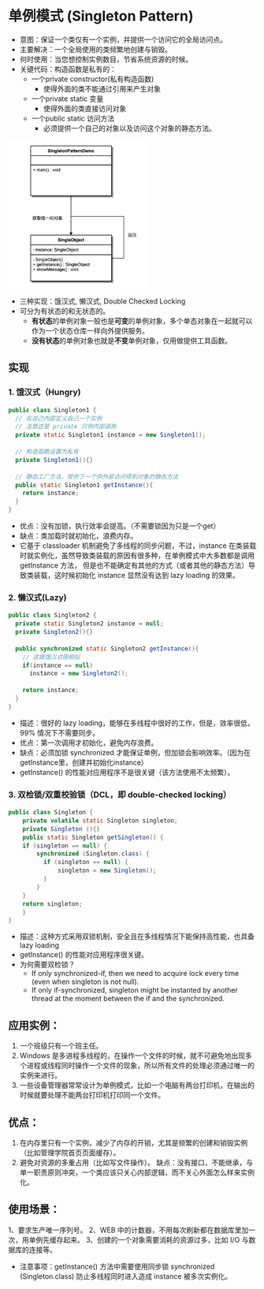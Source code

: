 # 单例模式 (Singleton Pattern)
 - 意图：保证一个类仅有一个实例，并提供一个访问它的全局访问点。
 - 主要解决：一个全局使用的类频繁地创建与销毁。
 - 何时使用：当您想控制实例数目，节省系统资源的时候。
 - 关键代码：构造函数是私有的：
   - 一个private constructor(私有构造函数)
     - 使得外面的类不能通过引用来产生对象
   - 一个private static 变量
     - 使得外面的类直接访问对象
   - 一个public static 访问方法
     - 必须提供一个自己的对象以及访问这个对象的静态方法。

<img src="./img/singleton_pattern_diagram.jpeg" height="300px"/>

 - 三种实现：饿汉式, 懒汉式, Double Checked Locking
 - 可分为有状态的和无状态的。
   - **有状态**的单例对象一般也是**可变**的单例对象，多个单态对象在一起就可以作为一个状态仓库一样向外提供服务。
   - **没有状态**的单例对象也就是**不变**单例对象，仅用做提供工具函数。

## 实现
### 1. 饿汉式（Hungry)

```java
public class Singleton1 {
  // 在自己内部定义自己一个实例
  // 注意这是 private 只供内部调用
  private static Singleton1 instance = new Singleton1();

  // 构造函数设置为私有
  private Singleton1(){}

  // 静态工厂方法，提供了一个供外部访问得到对象的静态方法
  public static Singleton1 getInstance(){
    return instance;
  }
}
```
 - 优点：没有加锁，执行效率会提高。（不需要锁因为只是一个get）
 - 缺点：类加载时就初始化，浪费内存。
 - 它基于 classloader 机制避免了多线程的同步问题，不过，instance 在类装载时就实例化，虽然导致类装载的原因有很多种，在单例模式中大多数都是调用 getInstance 方法， 但是也不能确定有其他的方式（或者其他的静态方法）导致类装载，这时候初始化 instance 显然没有达到 lazy loading 的效果。

### 2. 懒汉式(Lazy)
```java
public class Singleton2 {
  private static Singleton2 instance = null;
  private Singleton2(){}

  public synchronized static Singleton2 getInstance(){
    // 这跟饿汉式很相似
    if(instance == null)
      instance = new Singleton2();
    
    return instance;
  } 
}
```
 - 描述：很好的 lazy loading，能够在多线程中很好的工作，但是，效率很低，99% 情况下不需要同步。
 - 优点：第一次调用才初始化，避免内存浪费。
 - 缺点：必须加锁 synchronized 才能保证单例，但加锁会影响效率。（因为在getInstance里，创建并初始化instance）
 - getInstance() 的性能对应用程序不是很关键（该方法使用不太频繁）。

### 3. 双检锁/双重校验锁（DCL，即 double-checked locking）

```java
public class Singleton {  
    private volatile static Singleton singleton;  
    private Singleton (){}  
    public static Singleton getSingleton() {  
    if (singleton == null) {  
        synchronized (Singleton.class) {  
          if (singleton == null) {  
              singleton = new Singleton();  
          }  
        }
    }  
    return singleton;  
    }  
}
```

 - 描述：这种方式采用双锁机制，安全且在多线程情况下能保持高性能，也具备lazy loading
 - getInstance() 的性能对应用程序很关键。
 - 为何需要双检锁？
   - If only synchronized-if, then we need to acquire lock every time (even when singleton is not null).
   - If only if-synchronized, singleton might be instanted by another thread at the moment between the if and the synchronized.

## 应用实例：
1. 一个班级只有一个班主任。
2. Windows 是多进程多线程的，在操作一个文件的时候，就不可避免地出现多个进程或线程同时操作一个文件的现象，所以所有文件的处理必须通过唯一的实例来进行。
3. 一些设备管理器常常设计为单例模式，比如一个电脑有两台打印机，在输出的时候就要处理不能两台打印机打印同一个文件。

## 优点：
1. 在内存里只有一个实例，减少了内存的开销，尤其是频繁的创建和销毁实例（比如管理学院首页页面缓存）。
2. 避免对资源的多重占用（比如写文件操作）。
缺点：没有接口，不能继承，与单一职责原则冲突，一个类应该只关心内部逻辑，而不关心外面怎么样来实例化。

## 使用场景：
1、要求生产唯一序列号。
2、WEB 中的计数器，不用每次刷新都在数据库里加一次，用单例先缓存起来。
3、创建的一个对象需要消耗的资源过多，比如 I/O 与数据库的连接等。
 - 注意事项：getInstance() 方法中需要使用同步锁 synchronized (Singleton.class) 防止多线程同时进入造成 instance 被多次实例化。
